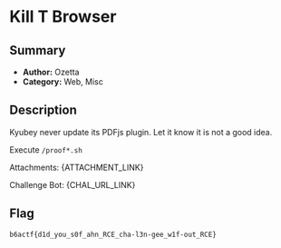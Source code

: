 Kill T Browser
===

## Summary

* **Author:** Ozetta
* **Category:** Web, Misc

## Description

Kyubey never update its PDFjs plugin. Let it know it is not a good idea.

Execute `/proof*.sh`

Attachments: {ATTACHMENT_LINK}

Challenge Bot: {CHAL_URL_LINK}


## Flag

`b6actf{d1d_you_s0f_ahn_RCE_cha-l3n-gee_w1f-out_RCE}`

